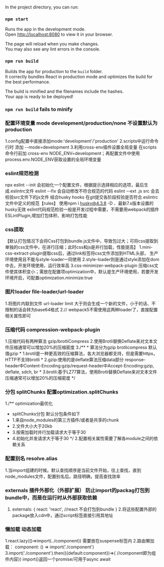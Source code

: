 In the project directory, you can run:
### `npm start`

Runs the app in the development mode.\
Open [http://localhost:8080](http://localhost:8080) to view it in your browser.

The page will reload when you make changes.\
You may also see any lint errors in the console.

### `npm run build`

Builds the app for production to the `build` folder.\
It correctly bundles React in production mode and optimizes the build for the best performance.

The build is minified and the filenames include the hashes.\
Your app is ready to be deployed!

### `npm run build` fails to minify

### 配置环境变量 mode development/production/none 不设置默认为production

1.config配置中直接添加mode:'development'/'production'
2.scripts中运行命令行时 添加 --mode=development
3.利用cross-env插件设置全局变量 在scripts命令行前加 cross-env NODE_ENV=development；再配置文件中使用process.env.NODE_ENV获取设置的全局环境变量

### eslint规范检测 

npx eslint --init 会初始化一个配置文件，根据提示选择相应的选项，最后生成.eslintrc文件
eslint --fix 会自动修改不符合规范的代码
eslint --ext .js src  会去校验src文件下的js文件
结合husky hooks 在git提交各阶段校验是否符合.eslintrc文件中定义的规范【rules】 使用npm i husky@4.3.8 -D 、最新7.x版本设置的husky无效 
eslint代码规范检验一般是开发过程中需要，不需要用webpack的插件 ESLintPlugin,增加打包体积、影响打包性能

### css提取 

【默认打包情况下会将Css打包到bundle.js文件中，导致包过大；可将css提取到单独的css文件中，在进行压缩；此时css和js是并行加载，性能提高】
1.mini-css-extract-plugin提取css后，通过link标签将css文件添加到HTML头部， 生产环境使用且不能与style-loader一同使用
2.style-loader则是通过style添加在dom中去，开发环境使用，运行效率高
3.css-minimizer-webpack-plugin 压缩css文件使其体积变小；需放在配置项optimization中，默认是生产环境使用，若要开发环境开启，可配置optimization.minimize:true

### 图片loader file-loader/url-loader

1.将图片内联到文件 url-loader limit 大于则会生成一个新的文件，小于的话、不限制的话会转为base64格式
2.// webpack5不需使用这两种loader了，直接配置相关属性即可

### 压缩代码 compression-webpack-plugin

1.压缩代码有两种算法 gzip/brotliCompress
2.使用Brotli替换Deflate来对文本文件压缩通常可以增加20%的压缩密度
3./**
       * 算法分为gzip brotlicompress 默认值gzip
       * 1.brotil是一种更高效的压缩算法，各大浏览器都支持，但是需要https，HTTP不支持brotli
       * 2.gzip:使用的是deflate算法压缩data部分 response-header中Content-Encoding:gzip/request-header中Accept-Encoding:gzip, deflate, sdch, br
       * 3.brotli:基于LZ77算法，使用Brotli替换Deflate来对文本文件压缩通常可以增加20%的压缩密度
       */

### 分包 splitChunks  配置optimization.splitChunks

1./** optimization最优化
   * splitChunks分包 默认分包条件如下
   * 1.来自node_modules的第三方插件/或者是共享的chunk
   * 2.文件大小大于20kb
   * 3.按需加载时并行加载请求大于等于30
   * 4.初始化并发请求大于等于30
   */
2.配置相关属性需要了解各module之间的依赖关系

### 配置别名 resolve.alias

1.当import组建的时候。默认查找顺序是当前文件开始，往上查找，直到node_modules文件，配置别名后。路径明确，提高查找效率

### externals 插件外部化（外部扩展） 防止import的packag打包到bundle中，而是在运行时从外部获取依赖

1. externals: {
    react: 'react',  //react 不会打包到bundle
  }
2.将这些配置外部的package放入cdn中，通过script标签直接引用其地址

### 懒加载 动态加载

1.react.lazy(()=>import(../component)) 需要放在suspense标签内
2.路由懒加载： component: () => import('./component')
3.import('./component').then(({default:component})=>{ //component即为组件内容}) import()返回一个promise/可用于async await
